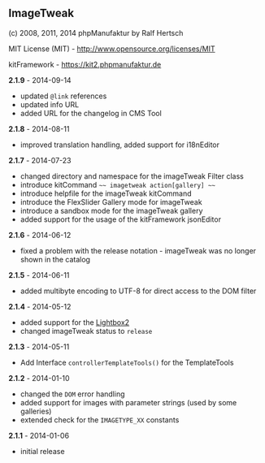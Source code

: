 ## ImageTweak

(c) 2008, 2011, 2014 phpManufaktur by Ralf Hertsch

MIT License (MIT) - <http://www.opensource.org/licenses/MIT>

kitFramework - <https://kit2.phpmanufaktur.de>

**2.1.9** - 2014-09-14

* updated `@link` references
* updated info URL
* added URL for the changelog in CMS Tool

**2.1.8** - 2014-08-11

* improved translation handling, added support for i18nEditor

**2.1.7** - 2014-07-23

* changed directory and namespace for the imageTweak Filter class
* introduce kitCommand `~~ imagetweak action[gallery] ~~`
* introduce helpfile for the imageTweak kitCommand
* introduce the FlexSlider Gallery mode for imageTweak
* introduce a sandbox mode for the imageTweak gallery
* added support for the usage of the kitFramework jsonEditor

**2.1.6** - 2014-06-12

* fixed a problem with the release notation - imageTweak was no longer shown in the catalog

**2.1.5** - 2014-06-11

* added multibyte encoding to UTF-8 for direct access to the DOM filter

**2.1.4** - 2014-05-12

* added support for the [Lightbox2](http://lokeshdhakar.com/projects/lightbox2/)
* changed imageTweak status to `release`

**2.1.3** - 2014-05-11

* Add Interface `controllerTemplateTools()` for the TemplateTools

**2.1.2** - 2014-01-10

* changed the `DOM` error handling
* added support for images with parameter strings (used by some galleries)
* extended check for the `IMAGETYPE_XX` constants

**2.1.1** - 2014-01-06

* initial release